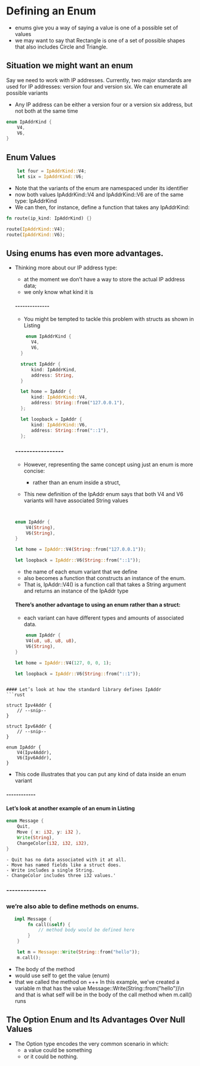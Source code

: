 # Defining an Enum

* enums give you a way of saying a value is one of a possible set of values
* we may want to say that Rectangle is one of a set of possible shapes that also includes Circle and Triangle. 

## Situation we might want an enum 
Say we need to work with IP addresses. 
Currently, two major standards are used for IP addresses: version four and version six.
We can enumerate all possible variants
* Any IP address can be either a version four or a version six address, but not both at the same time


```rust
enum IpAddrKind {
    V4,
    V6,
}
```


## Enum Values
```rust
    let four = IpAddrKind::V4;
    let six = IpAddrKind::V6;
```

* Note that the variants of the enum are namespaced under its identifier
* now both values IpAddrKind::V4 and IpAddrKind::V6 are of the same type: IpAddrKind
* We can then, for instance, define a function that takes any IpAddrKind:

```rust
fn route(ip_kind: IpAddrKind) {}

route(IpAddrKind::V4);
route(IpAddrKind::V6);
```


## Using enums has even more advantages.
* Thinking more about our IP address type:
  - at the moment we don’t have a way to store the actual IP address data;
  - we only know what kind it is
  
  
  #### --------------
  * You might be tempted to tackle this problem with structs as shown in Listing 
  ```rust
      enum IpAddrKind {
        V4,
        V6,
    }

    struct IpAddr {
        kind: IpAddrKind,
        address: String,
    }

    let home = IpAddr {
        kind: IpAddrKind::V4,
        address: String::from("127.0.0.1"),
    };

    let loopback = IpAddr {
        kind: IpAddrKind::V6,
        address: String::from("::1"),
    };
    ```
    
    
    ### -----------------
    * However, representing the same concept using just an enum is more concise:
      - rather than an enum inside a struct,
      
    * This new definition of the IpAddr enum says that both V4 and V6 variants will have associated String values
    ```rust
    

    enum IpAddr {
        V4(String),
        V6(String),
    }

    let home = IpAddr::V4(String::from("127.0.0.1"));

    let loopback = IpAddr::V6(String::from("::1"));
    ```
    
    * the name of each enum variant that we define
    * also becomes a function that constructs an instance of the enum.
    * That is, IpAddr::V4() is a function call that takes a String argument and returns an instance of the IpAddr type
    
    
    #### There’s another advantage to using an enum rather than a struct:
    * each variant can have different types and amounts of associated data. 
    ```rust
        enum IpAddr {
        V4(u8, u8, u8, u8),
        V6(String),
    }

    let home = IpAddr::V4(127, 0, 0, 1);

    let loopback = IpAddr::V6(String::from("::1"));
```

#### Let’s look at how the standard library defines IpAddr
```rust

struct Ipv4Addr {
    // --snip--
}

struct Ipv6Addr {
    // --snip--
}

enum IpAddr {
    V4(Ipv4Addr),
    V6(Ipv6Addr),
}
```

* This code illustrates that you can put any kind of data inside an enum variant

#### ------------
#### Let’s look at another example of an enum in Listing 
```rust
enum Message {
    Quit,
    Move { x: i32, y: i32 },
    Write(String),
    ChangeColor(i32, i32, i32),
}
```


    - Quit has no data associated with it at all.
    - Move has named fields like a struct does.
    - Write includes a single String.
    - ChangeColor includes three i32 values.'
    
### --------------
### we’re also able to define methods on enums.
```rust
   impl Message {
        fn call(&self) {
            // method body would be defined here
        }
    }

    let m = Message::Write(String::from("hello"));
    m.call();
```

* The body of the method
* would use self to get the value (enum)
* that we called the method on
+++
In this example, we’ve created a variable m that has the value Message::Write(String::from("hello"))\n
and that is what self will be in the body of the call method when m.call() runs



## The Option Enum and Its Advantages Over Null Values
* The Option type encodes the very common scenario in which:
  - a value could be something
  - or it could be nothing.
